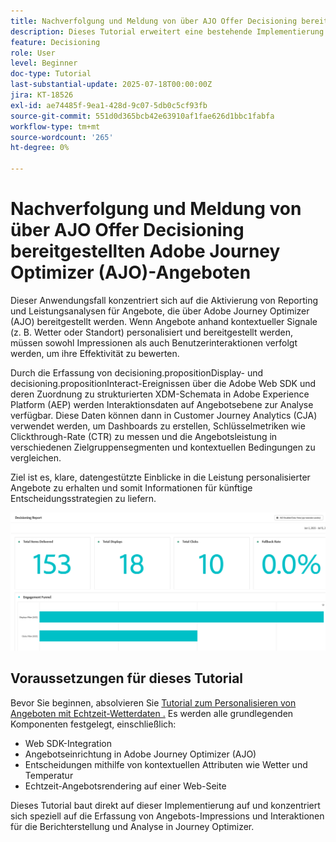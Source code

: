 ```yaml
---
title: Nachverfolgung und Meldung von über AJO Offer Decisioning bereitgestellten Adobe Journey Optimizer (AJO)-Angeboten
description: Dieses Tutorial erweitert eine bestehende Implementierung von Adobe Journey Optimizer (AJO), die personalisierte Angebote auf der Grundlage von Kontextdaten wie Temperatur bereitstellt. Es wird beschrieben, wie Impression- und Interaktionsereignisse erfasst und die Daten für das Reporting in Journey Optimizer vorbereitet werden.
feature: Decisioning
role: User
level: Beginner
doc-type: Tutorial
last-substantial-update: 2025-07-18T00:00:00Z
jira: KT-18526
exl-id: ae74485f-9ea1-428d-9c07-5db0c5cf93fb
source-git-commit: 551d0d365bcb42e63910af1fae626d1bbc1fabfa
workflow-type: tm+mt
source-wordcount: '265'
ht-degree: 0%

---
```


# Nachverfolgung und Meldung von über AJO Offer Decisioning bereitgestellten Adobe Journey Optimizer (AJO)-Angeboten

Dieser Anwendungsfall konzentriert sich auf die Aktivierung von Reporting und Leistungsanalysen für Angebote, die über Adobe Journey Optimizer (AJO) bereitgestellt werden. Wenn Angebote anhand kontextueller Signale (z. B. Wetter oder Standort) personalisiert und bereitgestellt werden, müssen sowohl Impressionen als auch Benutzerinteraktionen verfolgt werden, um ihre Effektivität zu bewerten.

Durch die Erfassung von decisioning.propositionDisplay- und decisioning.propositionInteract-Ereignissen über die Adobe Web SDK und deren Zuordnung zu strukturierten XDM-Schemata in Adobe Experience Platform (AEP) werden Interaktionsdaten auf Angebotsebene zur Analyse verfügbar. Diese Daten können dann in Customer Journey Analytics (CJA) verwendet werden, um Dashboards zu erstellen, Schlüsselmetriken wie Clickthrough-Rate (CTR) zu messen und die Angebotsleistung in verschiedenen Zielgruppensegmenten und kontextuellen Bedingungen zu vergleichen.

Ziel ist es, klare, datengestützte Einblicke in die Leistung personalisierter Angebote zu erhalten und somit Informationen für künftige Entscheidungsstrategien zu liefern.



![reporting-dashboard](assets/dashboard-reporting.png)


## Voraussetzungen für dieses Tutorial

Bevor Sie beginnen, absolvieren Sie [ Tutorial zum Personalisieren von Angeboten mit Echtzeit-Wetterdaten .](https://experienceleague.adobe.com/de/docs/journey-optimizer-learn/personalizing-offers-with-real-time-weather-data/introduction) Es werden alle grundlegenden Komponenten festgelegt, einschließlich:

- Web SDK-Integration
- Angebotseinrichtung in Adobe Journey Optimizer (AJO)
- Entscheidungen mithilfe von kontextuellen Attributen wie Wetter und Temperatur
- Echtzeit-Angebotsrendering auf einer Web-Seite

Dieses Tutorial baut direkt auf dieser Implementierung auf und konzentriert sich speziell auf die Erfassung von Angebots-Impressions und Interaktionen für die Berichterstellung und Analyse in Journey Optimizer.
